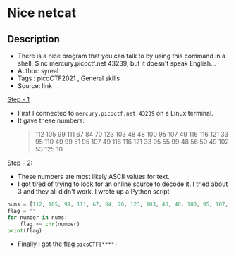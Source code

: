 # Nice netcat

## Description
- There is a nice program that you can talk to by using this command in a shell: $ nc mercury.picoctf.net 43239, but it doesn't speak English...
- Author: syreal
- Tags  : picoCTF2021 , General skills
- Source: link

<ins>Step - 1</ins> :
- First I connected to `mercury.picoctf.net 43239` on a Linux terminal.
- It gave these numbers:
   > 112
   105
   99
   111
   67
   84
   70
   123
   103
   48
   48
   100
   95
   107
   49
   116
   116
   121
   33
   95
   110
   49
   99
   51
   95
   107
   49
   116
   116
   121
   33
   95
   55
   99
   48
   56
   50
   49
   102
   53
   125
   10


<ins>Step - 2</ins>:
- These numbers are most likely ASCII values for text. 
- I got tired of trying to look for an online source to decode it. I tried about 3 and they all didn't work. I wrote up a Python script

```python
nums = [112, 105, 99, 111, 67, 84, 70, 123, 103, 48, 48, 100, 95, 107, 49, 116, 116, 121, 33, 95, 110, 49, 99, 51, 95, 107, 49, 116, 116, 121, 33, 95, 55, 99, 48, 56, 50, 49, 102, 53, 125, 10]
flag = ""
for number in nums:
    flag += chr(number)
print(flag)
```
- Finally i got the flag `picoCTF{****}`
